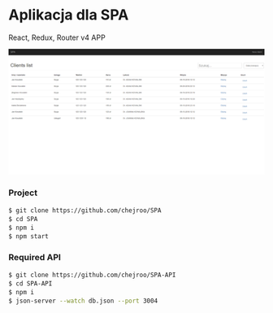 # Aplikacja dla SPA
React, Redux, Router v4  APP

![Screenshot](https://github.com/chejroo/SPA/blob/master/public/assets/SPA-screen.png)

### Project

```sh
$ git clone https://github.com/chejroo/SPA
$ cd SPA
$ npm i
$ npm start
```

### Required API

```sh
$ git clone https://github.com/chejroo/SPA-API
$ cd SPA-API
$ npm i
$ json-server --watch db.json --port 3004
```